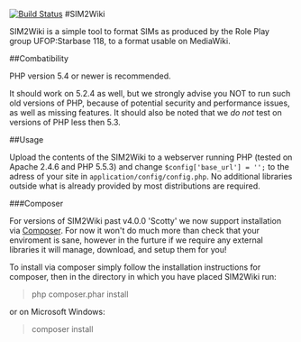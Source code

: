 [![Build Status](https://travis-ci.org/neojames/SIM2Wiki.svg?branch=rewrite)](https://travis-ci.org/neojames/SIM2Wiki)
#SIM2Wiki

SIM2Wiki is a simple tool to format SIMs as produced by the Role Play group UFOP:Starbase 118, to a format usable on MediaWiki.

##Combatibility

PHP version 5.4 or newer is recommended.

It should work on 5.2.4 as well, but we strongly advise you NOT to run such old versions of PHP, because of potential security and performance issues, as well as missing features. It should also be noted that we *do not* test on versions of PHP less then 5.3.

##Usage

Upload the contents of the SIM2Wiki to a webserver running PHP (tested on Apache 2.4.6 and PHP 5.5.3) and change `$config['base_url'] = '';` to the adress of your site in `application/config/config.php`. No additional libraries outside what is already provided by most distributions are required.

###Composer

For versions of SIM2Wiki past v4.0.0 'Scotty' we now support installation via [Composer](https://getcomposer.org/). For now it won't do much more than check that your enviroment is sane, however in the furture if we require any external libraries it will manage, download, and setup them for you!

To install via composer simply follow the installation instructions for composer, then in the directory in which you have placed SIM2Wiki run:

>php composer.phar install

or on Microsoft Windows:

>composer install